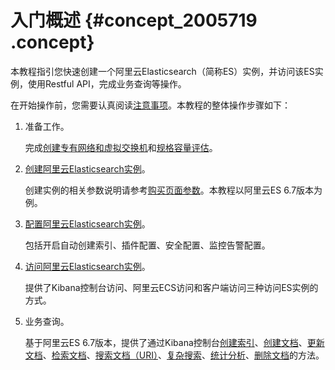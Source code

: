 # 入门概述 {#concept_2005719 .concept}

本教程指引您快速创建一个阿里云Elasticsearch（简称ES）实例，并访问该ES实例，使用Restful API，完成业务查询等操作。

在开始操作前，您需要认真阅读[注意事项](cn.zh-CN/快速入门/注意事项.md#)。本教程的整体操作步骤如下：

1.  准备工作。

    完成[创建专有网络和虚拟交换机](cn.zh-CN/快速入门/准备工作/创建专有网络和虚拟交换机.md#)和[规格容量评估](cn.zh-CN/快速入门/准备工作/规格容量评估.md#)。

2.  [创建阿里云Elasticsearch实例](cn.zh-CN/快速入门/创建实例/创建阿里云Elasticsearch实例.md#)。

    创建实例的相关参数说明请参考[购买页面参数](cn.zh-CN/快速入门/创建实例/购买页面参数.md#)。本教程以阿里云ES 6.7版本为例。

3.  [配置阿里云Elasticsearch实例](cn.zh-CN/快速入门/配置阿里云Elasticsearch实例.md#)。

    包括开启自动创建索引、插件配置、安全配置、监控告警配置。

4.  [访问阿里云Elasticsearch实例](cn.zh-CN/快速入门/访问阿里云Elasticsearch实例.md#)。

    提供了Kibana控制台访问、阿里云ECS访问和客户端访问三种访问ES实例的方式。

5.  业务查询。

    基于阿里云ES 6.7版本，提供了通过Kibana控制台[创建索引](cn.zh-CN/快速入门/业务查询/创建索引.md#)、[创建文档](cn.zh-CN/快速入门/业务查询/创建文档.md#)、[更新文档](cn.zh-CN/快速入门/业务查询/更新文档.md#)、[检索文档](cn.zh-CN/快速入门/业务查询/检索文档.md#)、[搜索文档（URI）](cn.zh-CN/快速入门/业务查询/搜索文档（URI）.md#)、[复杂搜索](cn.zh-CN/快速入门/业务查询/复杂搜索.md#)、[统计分析](cn.zh-CN/快速入门/业务查询/统计分析.md#)、[删除文档](cn.zh-CN/快速入门/业务查询/删除文档.md#)的方法。


